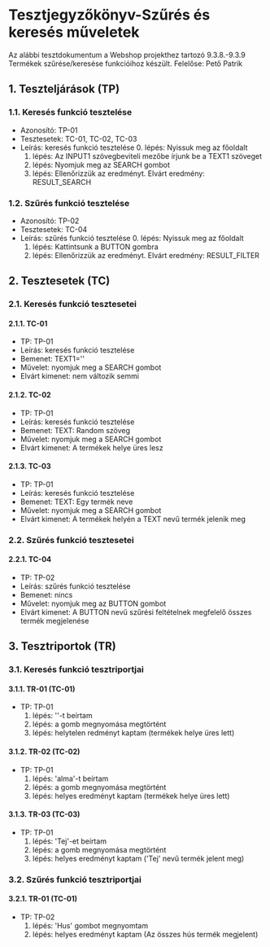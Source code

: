 # Tesztjegyzőkönyv-Szűrés és keresés műveletek

Az alábbi tesztdokumentum a Webshop projekthez tartozó 9.3.8.-9.3.9 Termékek szűrése/keresése funkcióihoz készült. Felelőse: Pető Patrik

## 1. Teszteljárások (TP)

### 1.1. Keresés funkció tesztelése 
- Azonosító: TP-01
- Tesztesetek: TC-01, TC-02, TC-03
- Leírás: keresés funkció tesztelése
    0. lépés: Nyissuk meg az főoldalt
    1. lépés: Az INPUT1 szövegbeviteli mezőbe írjunk be a TEXT1 szöveget
    2. lépés: Nyomjuk meg az SEARCH gombot 
    3. lépés: Ellenőrizzük az eredményt. Elvárt eredmény: RESULT_SEARCH

### 1.2. Szűrés funkció tesztelése
- Azonosító: TP-02
- Tesztesetek: TC-04
- Leírás: szűrés funkció tesztelése
    0. lépés: Nyissuk meg az főoldalt
    1. lépés: Kattintsunk a BUTTON gombra
    2. lépés: Ellenőrizzük az eredményt. Elvárt eredmény: RESULT_FILTER

## 2. Tesztesetek (TC)

### 2.1. Keresés funkció tesztesetei

#### 2.1.1. TC-01
- TP: TP-01
- Leírás: keresés funkció tesztelése 
- Bemenet: TEXT1=''
- Művelet: nyomjuk meg a SEARCH gombot 
- Elvárt kimenet: nem változik semmi

#### 2.1.2. TC-02
- TP: TP-01
- Leírás: keresés funkció tesztelése 
- Bemenet: TEXT: Random szöveg
- Művelet: nyomjuk meg a SEARCH gombot 
- Elvárt kimenet: A termékek helye üres lesz

#### 2.1.3. TC-03
- TP: TP-01
- Leírás: keresés funkció tesztelése 
- Bemenet: TEXT: Egy termék neve
- Művelet: nyomjuk meg a SEARCH gombot 
- Elvárt kimenet: A termékek helyén a TEXT nevű termék jelenik meg

### 2.2. Szűrés funkció tesztesetei

#### 2.2.1. TC-04
- TP: TP-02
- Leírás: szűrés funkció tesztelése
- Bemenet: nincs
- Művelet: nyomjuk meg az BUTTON gombot 
- Elvárt kimenet: A BUTTON nevű szűrési feltételnek megfelelő összes termék megjelenése

## 3. Tesztriportok (TR)

### 3.1. Keresés funkció tesztriportjai

#### 3.1.1. TR-01 (TC-01)
- TP: TP-01
    1. lépés: ''-t beírtam
    2. lépés: a gomb megnyomása megtörtént
    4. lépés: helytelen redményt kaptam (termékek helye üres lett)
    

#### 3.1.2. TR-02 (TC-02)
- TP: TP-01
    1. lépés: 'alma'-t beírtam
    3. lépés: a gomb megnyomása megtörtént
    4. lépés: helyes eredményt kaptam (termékek helye üres lett)

#### 3.1.3. TR-03 (TC-03)
- TP: TP-01
    1. lépés: 'Tej'-et beírtam
    3. lépés: a gomb megnyomása megtörtént
    4. lépés: helyes eredményt kaptam ('Tej' nevű termék jelent meg)

### 3.2. Szűrés funkció tesztriportjai

#### 3.2.1. TR-01 (TC-01)
- TP: TP-02
    1. lépés: 'Hus' gombot megnyomtam
    2. lépés: helyes eredményt kaptam (Az összes hús termék megjelent)